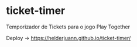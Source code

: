 # ticket-timer
Temporizador de Tickets para o jogo Play Together

Deploy -> https://helderjuann.github.io/ticket-timer/
